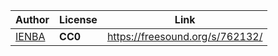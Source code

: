 | Author                                       | License | Link                            |
| -------------------------------------------- | ------- | ------------------------------- |
| [IENBA](https://freesound.org/people/IENBA/) | **CC0** | https://freesound.org/s/762132/ |
